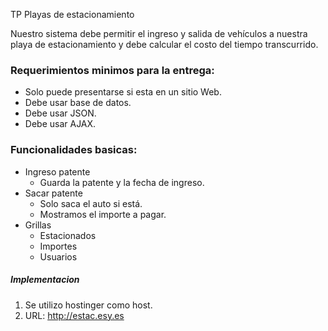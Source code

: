 TP Playas de estacionamiento

Nuestro sistema debe permitir el ingreso y salida de vehículos a nuestra playa de estacionamiento y debe calcular el costo del tiempo transcurrido.

### Requerimientos minimos para la entrega:
  - Solo puede presentarse si esta en un sitio Web.
  - Debe usar base de datos.
  - Debe usar JSON.
  - Debe usar AJAX.

### Funcionalidades basicas:
-   Ingreso patente
    -   Guarda la patente y la fecha de ingreso.
-   Sacar patente
    -   Solo saca el auto si está.
    -   Mostramos el importe a pagar.
-   Grillas
    -   Estacionados
    -   Importes
    -   Usuarios

##### Implementacion

1. Se utilizo hostinger como host. 
2. URL: http://estac.esy.es
